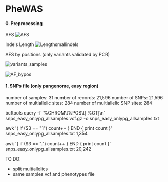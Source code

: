 # PheWAS

#### 0. Preprocessing

AFS
![AFS](https://user-images.githubusercontent.com/52487106/219425567-c0a1e862-6833-4dae-8aac-1fedb265288e.png)


Indels Length
![Lengthsmallindels](https://user-images.githubusercontent.com/52487106/219425629-4aeebafe-ae8a-43dc-97dc-9c6a5c0194f5.png)


AFS by positions (only variants validated by PCR)

![variants_samples](https://user-images.githubusercontent.com/52487106/219425775-b7de6905-eec4-4cc3-8ec6-06c75a6428ba.png)

![AF_bypos](https://user-images.githubusercontent.com/52487106/219425799-b3020c83-dc37-44ce-97c5-f3878e2c1894.png)

#### 1. SNPs file (only pangenome, easy region)

number of samples:      31
number of records:      21,596
number of SNPs: 21,596
number of multiallelic sites:   284
number of multiallelic SNP sites:       284

bcftools query -f '%CHROM\t%POS\t[ %GT]\n' snps_easy_onlypg_allsamples.vcf.gz -o snps_easy_onlypg_allsamples.txt

awk '{ if ($3 == "1") count++ } END { print count }' snps_easy_onlypg_allsamples.txt
1,354

awk '{ if ($3 == ".") count++ } END { print count }' snps_easy_onlypg_allsamples.txt
20,242

TO DO: 
- split multiallelics
- same samples vcf and phenotypes file


